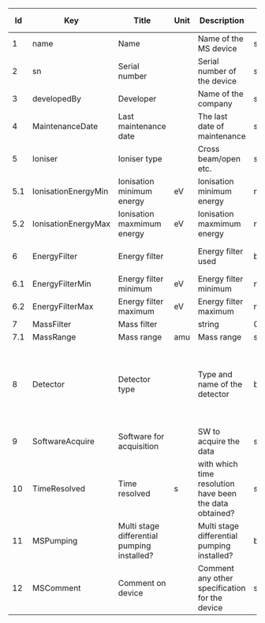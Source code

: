 |Id|Key|Title|Unit|Description|Type|Occ|Allowed values|
|-|-|-|-|-|-|-|-|
|1|name|Name||Name of the MS device|string|1||
|2|sn|Serial number||Serial number of the device|string|0||
|3|developedBy|Developer||Name of the company|string|1||
|4|MaintenanceDate|Last maintenance date||The last date of maintenance|string|1||
|5|Ioniser|Ioniser type||Cross beam/open etc.|string|1||
|5.1|IonisationEnergyMin|Ionisation minimum energy|eV|Ionisation minimum energy|number|1||
|5.2|IonisationEnergyMax|Ionisation maxmimum energy|eV|Ionisation maxmimum energy|number|1||
|6|EnergyFilter|Energy filter||Energy filter used|boolean|0|Besserl box; sector field; other; none|
|6.1|EnergyFilterMin|Energy filter minimum|eV|Energy filter minimum|number|0||
|6.2|EnergyFilterMax|Energy filter maximum|eV|Energy filter maximum|number|0||
|7|MassFilter|Mass filter||string|0||
|7.1|MassRange|Mass range|amu|Mass range|string|1||
|8|Detector|Detector type||Type and name of the detector|boolean|1|Faraday cup; SEM in analog mode (current measurement); SEM in counting mode (counts per second)|
|9|SoftwareAcquire|Software for acquisition||SW to acquire the data|string|1||
|10|TimeResolved|Time resolved|s|with which time resolution have been the data obtained?|string|1|yes;no|
|11|MSPumping|Multi stage differential pumping installed?||Multi stage differential pumping installed?|boolean|1|yes;no|
|12|MSComment|Comment on device||Comment any other specification for the device|string|0||
